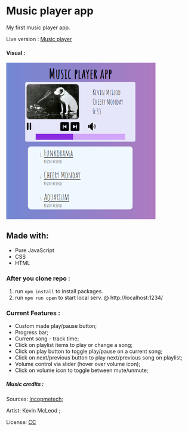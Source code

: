 # Music player app
 My first music player app.
 
 Live version : [Music player](https://max1mmus.github.io/Music-player-app/)
 
 #### Visual :

<img src="https://raw.githubusercontent.com/Max1mmus/Music-player-app/master/media/visual.png" width="400">

## Made with:
 
 * Pure JavaScript
 * CSS
 * HTML

### After you clone repo :

1. run `npm install` to install packages.
2. run `npm run open` to start local serv. @ http://localhost:1234/

### Current Features :

* Custom made play/pause button;
* Progress bar;
* Current song - track time;
* Click on playlist items to play or change a song;
* Click on play button to toggle play/pause on a current song;
* Click on next/previous button to play next/previous song on playlist;
* Volume control via slider (hover over volume icon);
* Click on volume icon to toggle between mute/unmute;

##### Music credits :

Sources: [Incopmetech](https://incompetech.filmmusic.io/);

Artist: Kevin McLeod ;

License: [CC](http://creativecommons.org/licenses/by/4.0/)
